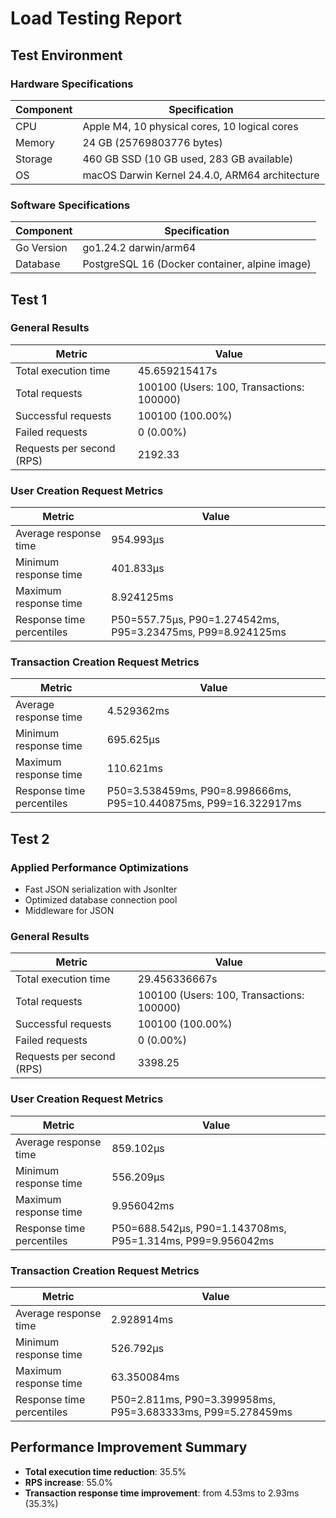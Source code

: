 # Load Testing Report

## Test Environment

### Hardware Specifications

| Component | Specification                                  |
| --------- | ---------------------------------------------- |
| CPU       | Apple M4, 10 physical cores, 10 logical cores  |
| Memory    | 24 GB (25769803776 bytes)                      |
| Storage   | 460 GB SSD (10 GB used, 283 GB available)      |
| OS        | macOS Darwin Kernel 24.4.0, ARM64 architecture |

### Software Specifications

| Component  | Specification                                  |
| ---------- | ---------------------------------------------- |
| Go Version | go1.24.2 darwin/arm64                          |
| Database   | PostgreSQL 16 (Docker container, alpine image) |

## Test 1

### General Results

| Metric                    | Value                                     |
| ------------------------- | ----------------------------------------- |
| Total execution time      | 45.659215417s                             |
| Total requests            | 100100 (Users: 100, Transactions: 100000) |
| Successful requests       | 100100 (100.00%)                          |
| Failed requests           | 0 (0.00%)                                 |
| Requests per second (RPS) | 2192.33                                   |

### User Creation Request Metrics

| Metric                    | Value                                                       |
| ------------------------- | ----------------------------------------------------------- |
| Average response time     | 954.993µs                                                   |
| Minimum response time     | 401.833µs                                                   |
| Maximum response time     | 8.924125ms                                                  |
| Response time percentiles | P50=557.75µs, P90=1.274542ms, P95=3.23475ms, P99=8.924125ms |

### Transaction Creation Request Metrics

| Metric                    | Value                                                            |
| ------------------------- | ---------------------------------------------------------------- |
| Average response time     | 4.529362ms                                                       |
| Minimum response time     | 695.625µs                                                        |
| Maximum response time     | 110.621ms                                                        |
| Response time percentiles | P50=3.538459ms, P90=8.998666ms, P95=10.440875ms, P99=16.322917ms |

## Test 2

### Applied Performance Optimizations

- Fast JSON serialization with JsonIter
- Optimized database connection pool
- Middleware for JSON

### General Results

| Metric                    | Value                                     |
| ------------------------- | ----------------------------------------- |
| Total execution time      | 29.456336667s                             |
| Total requests            | 100100 (Users: 100, Transactions: 100000) |
| Successful requests       | 100100 (100.00%)                          |
| Failed requests           | 0 (0.00%)                                 |
| Requests per second (RPS) | 3398.25                                   |

### User Creation Request Metrics

| Metric                    | Value                                                      |
| ------------------------- | ---------------------------------------------------------- |
| Average response time     | 859.102µs                                                  |
| Minimum response time     | 556.209µs                                                  |
| Maximum response time     | 9.956042ms                                                 |
| Response time percentiles | P50=688.542µs, P90=1.143708ms, P95=1.314ms, P99=9.956042ms |

### Transaction Creation Request Metrics

| Metric                    | Value                                                       |
| ------------------------- | ----------------------------------------------------------- |
| Average response time     | 2.928914ms                                                  |
| Minimum response time     | 526.792µs                                                   |
| Maximum response time     | 63.350084ms                                                 |
| Response time percentiles | P50=2.811ms, P90=3.399958ms, P95=3.683333ms, P99=5.278459ms |

## Performance Improvement Summary

- **Total execution time reduction**: 35.5%
- **RPS increase**: 55.0%
- **Transaction response time improvement**: from 4.53ms to 2.93ms (35.3%)
